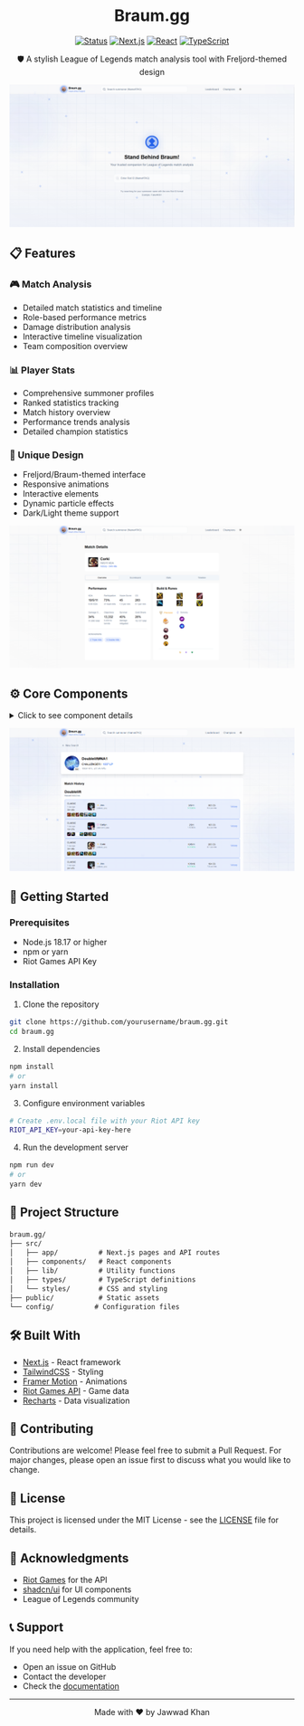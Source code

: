 <div align="center">
  
# Braum.gg

[![Status](https://img.shields.io/badge/status-active-success.svg)]()
[![Next.js](https://img.shields.io/badge/next.js-14.0.0-black)](https://nextjs.org/)
[![React](https://img.shields.io/badge/react-18.0.0-blue.svg)](https://reactjs.org/)
[![TypeScript](https://img.shields.io/badge/typescript-5.0.0-blue.svg)](https://www.typescriptlang.org/)

🛡️ A stylish League of Legends match analysis tool with Freljord-themed design

</div>

![Home Page](/public/screenshots/Homepage.png)

## 📋 Features

### 🎮 Match Analysis

- Detailed match statistics and timeline
- Role-based performance metrics
- Damage distribution analysis
- Interactive timeline visualization
- Team composition overview

### 📊 Player Stats

- Comprehensive summoner profiles
- Ranked statistics tracking
- Match history overview
- Performance trends analysis
- Detailed champion statistics

### 🎨 Unique Design

- Freljord/Braum-themed interface
- Responsive animations
- Interactive elements
- Dynamic particle effects
- Dark/Light theme support

![Match Analysis](/public/screenshots/MatchAnalysispage.png)

## ⚙️ Core Components

<details>
<summary>Click to see component details</summary>

### Match Components

```typescript
MatchDetails     - Comprehensive match information
MatchHistory     - List of recent matches
MatchTimeline    - Interactive timeline view
Scoreboard       - Team-based statistics
```

### Stats Components

```typescript
SummonerProfile  - Player profile display
StatsDisplays    - Various statistical views
RunesDisplay     - Rune configuration display
DamageStats      - Damage analysis charts
```

### UI Components

```typescript
Navbar           - Navigation component
ThemeToggle      - Theme switching
LoadingStates    - Custom loading animations
ErrorDisplays    - Error handling components
```

</details>

![Profile Page](/public/screenshots/Profilepage.png)

## 🚀 Getting Started

### Prerequisites

- Node.js 18.17 or higher
- npm or yarn
- Riot Games API Key

### Installation

1. Clone the repository

```bash
git clone https://github.com/yourusername/braum.gg.git
cd braum.gg
```

2. Install dependencies

```bash
npm install
# or
yarn install
```

3. Configure environment variables

```bash
# Create .env.local file with your Riot API key
RIOT_API_KEY=your-api-key-here
```

4. Run the development server

```bash
npm run dev
# or
yarn dev
```

## 📂 Project Structure

```
braum.gg/
├── src/
│   ├── app/          # Next.js pages and API routes
│   ├── components/   # React components
│   ├── lib/          # Utility functions
│   ├── types/        # TypeScript definitions
│   └── styles/       # CSS and styling
├── public/           # Static assets
└── config/          # Configuration files
```

## 🛠️ Built With

- [Next.js](https://nextjs.org/) - React framework
- [TailwindCSS](https://tailwindcss.com/) - Styling
- [Framer Motion](https://www.framer.com/motion/) - Animations
- [Riot Games API](https://developer.riotgames.com/) - Game data
- [Recharts](https://recharts.org/) - Data visualization

## 🤝 Contributing

Contributions are welcome! Please feel free to submit a Pull Request. For major changes, please open an issue first to discuss what you would like to change.

## 📄 License

This project is licensed under the MIT License - see the [LICENSE](LICENSE) file for details.

## 🙏 Acknowledgments

- [Riot Games](https://www.riotgames.com/) for the API
- [shadcn/ui](https://ui.shadcn.com/) for UI components
- League of Legends community

## 📞 Support

If you need help with the application, feel free to:

- Open an issue on GitHub
- Contact the developer
- Check the [documentation](docs/README.md)

---

<div align="center">
Made with ❤️ by Jawwad Khan
</div>